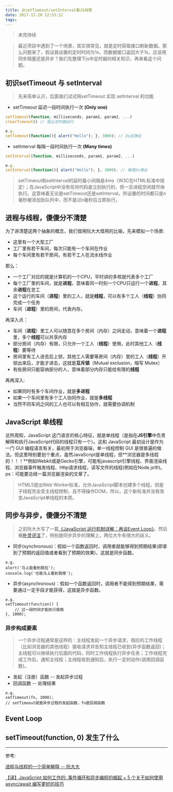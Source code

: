 ```yaml
---
title: 从setTimeout/setInterval看JS线程
date: 2017-12-20 22:53:12
tags:
---
```


> 未完待续

> 最近项目中遇到了一个场景，其实很常见，就是定时获取接口刷新数据。那么问题来了，假设我设置的定时时间为1s，而数据接口返回大于1s，应该用同步阻塞还是异步？我们先整理下js中定时器的相关知识，再来看这个问题。

<!--more-->

## 初识setTimeout 与 setInterval

> 先来简单认识，后面我们试试用setTimeout 实现 setInterval 的功能

- setTimeout 延迟一段时间执行一次 **(Only one)**

``` JavaScript
setTimeout(function, milliseconds, param1, param2, ...)
clearTimeout() // 阻止定时器运行

e.g.
setTimeout(function(){ alert("Hello"); }, 3000); // 3s后弹出
```

- setInterval 每隔一段时间执行一次 **(Many times)**

``` JavaScript
setInterval(function, milliseconds, param1, param2, ...)

e.g.
setInterval(function(){ alert("Hello"); }, 3000); // 每隔3s弹出
```

> setTimeout和setInterval的延时最小间隔是4ms（W3C在HTML标准中规定）；在JavaScript中没有任何代码是立刻执行的，但一旦进程空闲就尽快执行。这意味着无论是setTimeout还是setInterval，所设置的时间都只是n毫秒被添加到队列中，而不是过n毫秒后立即执行。

## 进程与线程，傻傻分不清楚

为了讲清楚这两个抽象的概念，我们借用阮大大借用的比喻，先来模拟一个场景:
- 这里有一个大型工厂
- 工厂里有若干车间，每次只能有一个车间在作业
- 每个车间里有若干房间，有若干工人在流水线作业

那么：
- 一个工厂对应的就是计算机的一个CPU，平时讲的多核就代表多个工厂
- 每个工厂里的车间，就是**进程**，意味着同一时刻一个CPU只运行一个**进程**，其余**进程**在怠工
- 这个运行的车间（**进程**）里的工人，就是**线程**，可以有多个工人（**线程**）协同完成一个任务
- 车间（**进程**）里的房间，代表内存。

再深入点：
- 车间（**进程**）里工人可以随意在多个房间（内存）之间走动，意味着一个**进程**里，多个**线程**可以共享内存
- 部分房间（内存）有限，只允许一个工人（**线程**）使用，此时其他工人（**线程**）要等待
- 房间里有工人进去后上锁，其他工人需要等房间（内存）里的工人（**线程**）开锁出来后，才能才进去，这就是**互斥锁**（Mutual exclusion，缩写 Mutex）
- 有些房间只能容纳部分的人，意味着部分内存只能给有限的**线程**

再再深入:
- 如果同时有多个车间作业，就是**多进程**
- 如果一个车间里有多个工人协同作业，就是**多线程**
- 当然不同车间之间的工人也可以有相互协作，就需要协调机制

## JavaScript 单线程

总所周知，JavaScript 这门语言的核心特征，就是单线程（是指在**JS引擎**中负责解释和执行JavaScript代码的线程只有一个）。这和 JavaScript 最初设计是作为一门 GUI 编程语言有关，最初用于浏览器端，单一线程控制 GUI 是很普遍的做法。但这里特别要划个重点，虽然JavaScript是单线程，但**浏览器是多线程的！！！**例如Webkit或是Gecko引擎，可能有javascript引擎线程、界面渲染线程、浏览器事件触发线程、Http请求线程，读写文件的线程(例如在Node.js中)。ps：可能要总结一篇浏览器渲染的文章了。

> HTML5提出Web Worker标准，允许JavaScript脚本创建多个线程，但是子线程完全受主线程控制，且不得操作DOM。所以，这个新标准并没有改变JavaScript单线程的本质。

## 同步与异步，傻傻分不清楚

> 之前阮大大写了一篇[《JavaScript 运行机制详解：再谈Event Loop》](http://www.ruanyifeng.com/blog/2014/10/event-loop.html)，然后被[朴灵评注](https://app.yinxiang.com/shard/s8/sh/b72fe246-a89d-434b-85f0-a36420849b84/59bad790bdcf6b0a66b8b93d5eacbead)了，特别是同步异步的理解上，两位大牛有很大的歧义。

- 同步(synchronous)：假如一个函数返回时，调用者就能够得到预期结果(即拿到了预期的返回值或者看到了预期的效果)，这就是同步函数。

```
e.g.
alert('马上能看到我拉');
console.log('也能马上看到我哦');
```

- 异步(asynchronous)：假如一个函数返回时，调用者不能得到预期结果，需要通过一定手段才能获得，这就是异步函数。

```
e.g.
setTimeout(function() {
    // 过一段时间才能执行我哦
}, 1000);
```

### 异步构成要素

> 一个异步过程通常是这样的：主线程发起一个异步请求，相应的工作线程（比如浏览器的其他线程）接收请求并告知主线程已收到(异步函数返回)；主线程可以继续执行后面的代码，同时工作线程执行异步任务；工作线程完成工作后，通知主线程；主线程收到通知后，执行一定的动作(调用回调函数)。

- 发起（注册）函数 -- 发起异步过程
- 回调函数 -- 处理结果

```
e.g.
setTimeout(fn, 1000);
// setTimeout就是异步过程的发起函数，fn是回调函数
```

## Event Loop

## setTimeout(function, 0) 发生了什么


----------

参考:

[进程与线程的一个简单解释 -- 阮大大](http://www.ruanyifeng.com/blog/2013/04/processes_and_threads.html)

[【译】JavaScript 如何工作的: 事件循环和异步编程的崛起 + 5 个关于如何使用 async/await 编写更好的技巧](https://juejin.im/post/5a221d35f265da43356291cc)
